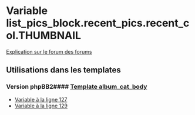 # Variable list_pics_block.recent_pics.recent_col.THUMBNAIL
[Explication sur le forum des forums](http://forum.forumactif.com/t294113-listing-des-variables#list_pics_block.recent_pics.recent_col.THUMBNAIL)
## Utilisations dans les templates
### Version phpBB2#### [Template album_cat_body](subsilver/album_cat_body.md)
* [Variable à la ligne 127](../subsilver/album_cat_body.tpl#L127)
* [Variable à la ligne 129](../subsilver/album_cat_body.tpl#L129)